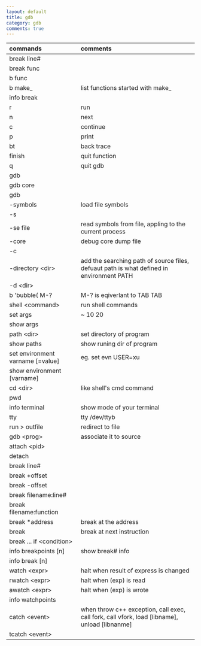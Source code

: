 ```yaml
--- 
layout: default
title: gdb
category: gdb
comments: true
---
```



commands | comments
:---|:---
break line# |
break func |
b func |
b make\_<tab> | list functions started with make\_
info break |
r | run
n | next
c | continue
p | print
bt | back trace
finish | quit function
q | quit gdb
gdb <prog> | 
gdb <prog> core |
gdb <prog> <PID> |
-symbols <file> | load file symbols
-s <file> | 
-se file | read symbols from file, appling to the current process
-core <file> | debug core dump file
-c <file> |
-directory \<dir> | add the searching path of source files, defuaut path is what defined in environment PATH 
-d \<dir> |
b 'bubble( M-? | M-? is eqiverlant to TAB TAB
shell \<command> | run shell commands
set args | ~ 10 20
show args |
path \<dir> | set directory of program
show paths | show runing dir of program
set environment varname [=value] | eg. set evn USER=xu
show environment [varname] |
cd \<dir> | like shell's cmd command
pwd | 
info terminal | show mode of your terminal
tty | tty /dev/ttyb
run > outfile | redirect to file
gdb \<prog> | associate it to source
attach \<pid> | 
detach |
break line# |
break +offset |
break -offset |
break filename:line# |
break filename:function |
break \*address | break at the address
break | break at next instruction
break ... if \<condition> |
info breakpoints [n] | show break# info
info break [n] |
watch \<expr> | halt when result of express is changed
rwatch \<expr> | halt when (exp) is read
awatch \<expr> | halt when (exp) is wrote
info watchpoints |
catch \<event> | when throw c++ exception, call exec, call fork, call vfork, load [libname], unload [libnanme]
tcatch \<event> |

